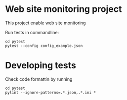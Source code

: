 
# Web site monitoring project

This project enable web site monitoring

Run tests in commandline:
```
cd pytest
pytest --config config_example.json
```


# Developing tests

Check code formattin by running
```
cd pytest
pylint --ignore-patterns=.*.json,.*.ini *
```